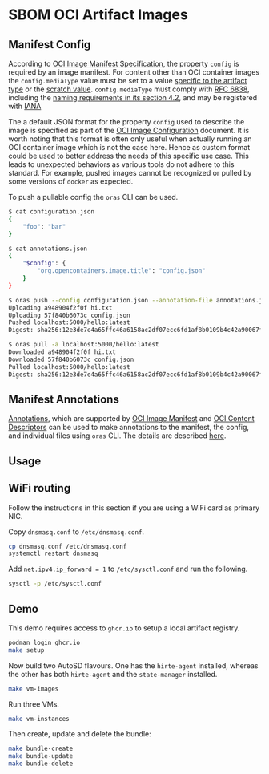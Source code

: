 # SBOM OCI Artifact Images

## Manifest Config

According to [OCI Image Manifest
Specification](https://github.com/opencontainers/image-spec/blob/master/manifest.md#image-manifest-property-descriptions),
the property `config` is required by an image manifest. For content other than
OCI container images the `config.mediaType` value must be set to a value
[specific to the artifact
type](https://github.com/opencontainers/image-spec/blob/main/manifest.md#guidelines-for-artifact-usage)
or the [scratch
value](https://github.com/opencontainers/image-spec/blob/main/manifest.md#example-of-a-scratch-config-or-layer-descriptor).
`config.mediaType` must comply with [RFC
6838](https://tools.ietf.org/html/rfc6838), including the [naming requirements
in its section 4.2](https://datatracker.ietf.org/doc/html/rfc6838#section-4.2),
and may be registered with
[IANA](https://www.iana.org/assignments/media-types/media-types.xhtml)

The a default JSON format for the property `config` used to describe the image
is specified as part of the [OCI Image
Configuration](https://github.com/opencontainers/image-spec/blob/main/config.md)
document. It is worth noting that this format is often only useful when actually
running an OCI container image which is not the case here. Hence as custom
format could be used to better address the needs of this specific use case. This
leads to unexpected behaviors as various tools do not adhere to this standard.
For example, pushed images cannot be recognized or pulled by some versions of
`docker` as expected.

To push a pullable config the `oras` CLI can be used.

```bash
$ cat configuration.json
{
    "foo": "bar"
}

$ cat annotations.json
{
    "$config": {
        "org.opencontainers.image.title": "config.json"
    }
}

$ oras push --config configuration.json --annotation-file annotations.json localhost:5000/hello:latest hi.txt
Uploading a948904f2f0f hi.txt
Uploading 57f840b6073c config.json
Pushed localhost:5000/hello:latest
Digest: sha256:12e3de7e4a65ffc46a6158ac2df07ecc6fd1af8b0109b4c42a90067f7e907f43

$ oras pull -a localhost:5000/hello:latest
Downloaded a948904f2f0f hi.txt
Downloaded 57f840b6073c config.json
Pulled localhost:5000/hello:latest
Digest: sha256:12e3de7e4a65ffc46a6158ac2df07ecc6fd1af8b0109b4c42a90067f7e907f43
```

## Manifest Annotations

[Annotations](https://github.com/opencontainers/image-spec/blob/master/annotations.md),
which are supported by [OCI Image
Manifest](https://github.com/opencontainers/image-spec/blob/master/manifest.md#image-manifest)
and [OCI Content
Descriptors](https://github.com/opencontainers/image-spec/blob/master/descriptor.md)
can be used to make annotations to the manifest, the config, and individual
files using `oras` CLI. The details are described
[here](https://oras.land/cli/4_manifest_annotations/).

## Usage

## WiFi routing

Follow the instructions in this section if you are using a WiFi card as primary
NIC.

Copy `dnsmasq.conf` to `/etc/dnsmasq.conf`.

```bash
cp dnsmasq.conf /etc/dnsmasq.conf
systemctl restart dnsmasq
```

Add `net.ipv4.ip_forward = 1` to `/etc/sysctl.conf` and run the following.

```bash
sysctl -p /etc/sysctl.conf
```

## Demo

This demo requires access to `ghcr.io` to setup a local artifact registry.

```bash
podman login ghcr.io
make setup
```

Now build two AutoSD flavours. One has the `hirte-agent` installed, whereas the
other has both `hirte-agent` and the `state-manager` installed.

```bash
make vm-images
```

Run three VMs.

```bash
make vm-instances
```

Then create, update and delete the bundle:

```bash
make bundle-create
make bundle-update
make bundle-delete
```

